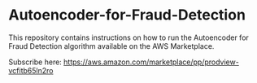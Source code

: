 # Autoencoder-for-Fraud-Detection

This repository contains instructions on how to run the Autoencoder for Fraud Detection algorithm available on the AWS Marketplace.

Subscribe here: https://aws.amazon.com/marketplace/pp/prodview-vcfitb65ln2ro
